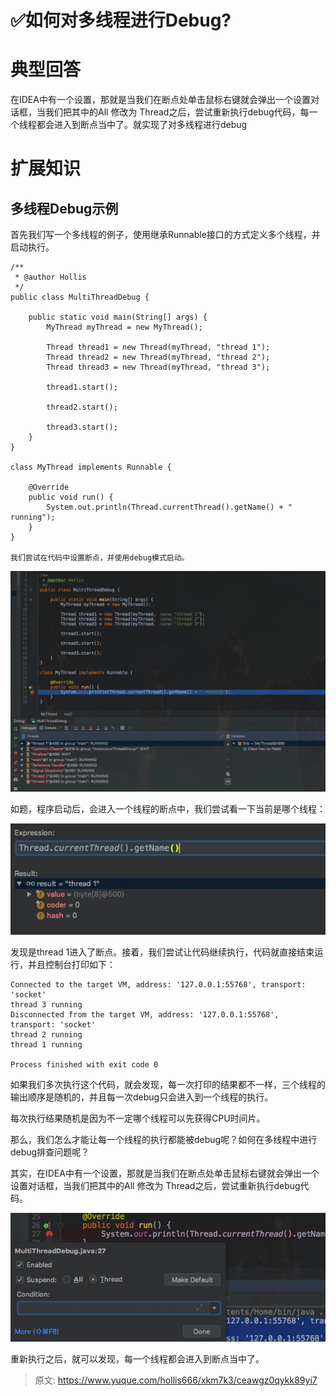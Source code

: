 # ✅如何对多线程进行Debug?



# 典型回答


在IDEA中有一个设置，那就是当我们在断点处单击鼠标右键就会弹出一个设置对话框，当我们把其中的All 修改为 Thread之后，尝试重新执行debug代码，每一个线程都会进入到断点当中了。就实现了对多线程进行debug

# 扩展知识
## 多线程Debug示例


首先我们写一个多线程的例子，使用继承Runnable接口的方式定义多个线程，并启动执行。



```plain
/**
 * @author Hollis
 */
public class MultiThreadDebug {

    public static void main(String[] args) {
        MyThread myThread = new MyThread();

        Thread thread1 = new Thread(myThread, "thread 1");
        Thread thread2 = new Thread(myThread, "thread 2");
        Thread thread3 = new Thread(myThread, "thread 3");

        thread1.start();

        thread2.start();

        thread3.start();
    }
}

class MyThread implements Runnable {

    @Override
    public void run() {
        System.out.println(Thread.currentThread().getName() + " running");
    }
}

我们尝试在代码中设置断点，并使用debug模式启动。
```



![16065562943648.jpg](./img/Tlv-cj5LLaPNnR3-/1726910941527-898988dd-3622-4d91-93ea-e2b10d7c1241-697551.jpeg)



如题，程序启动后，会进入一个线程的断点中，我们尝试看一下当前是哪个线程：



![16065563249582.jpg](./img/Tlv-cj5LLaPNnR3-/1726910941501-76187025-cd82-443f-8310-e17c2e491347-592105.jpeg)



发现是thread 1进入了断点。接着，我们尝试让代码继续执行，代码就直接结束运行，并且控制台打印如下：



```plain
Connected to the target VM, address: '127.0.0.1:55768', transport: 'socket'
thread 3 running
Disconnected from the target VM, address: '127.0.0.1:55768', transport: 'socket'
thread 2 running
thread 1 running

Process finished with exit code 0
```



如果我们多次执行这个代码，就会发现，每一次打印的结果都不一样，三个线程的输出顺序是随机的，并且每一次debug只会进入到一个线程的执行。



每次执行结果随机是因为不一定哪个线程可以先获得CPU时间片。



那么，我们怎么才能让每一个线程的执行都能被debug呢？如何在多线程中进行debug排查问题呢？



其实，在IDEA中有一个设置，那就是当我们在断点处单击鼠标右键就会弹出一个设置对话框，当我们把其中的All 修改为 Thread之后，尝试重新执行debug代码。



![16065565440571.jpg](./img/Tlv-cj5LLaPNnR3-/1726910941494-41a3f05c-a8b6-4c0e-bd76-8379fc1e3640-133801.jpeg)



重新执行之后，就可以发现，每一个线程都会进入到断点当中了。



> 原文: <https://www.yuque.com/hollis666/xkm7k3/ceawgz0qykk89yi7>